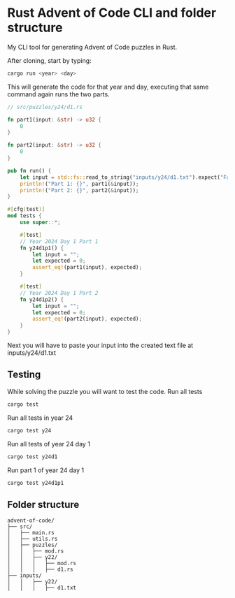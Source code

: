 # Rust Advent of Code CLI and folder structure
My CLI tool for generating Advent of Code puzzles in Rust.

After cloning, start by typing:
```sh
cargo run <year> <day>
```
This will generate the code for that year and day, executing that same command again runs the two parts.
```rs
// src/puzzles/y24/d1.rs

fn part1(input: &str) -> u32 {
    0
}

fn part2(input: &str) -> u32 {
    0
}

pub fn run() {
    let input = std::fs::read_to_string("inputs/y24/d1.txt").expect("Failed to read input file");
    println!("Part 1: {}", part1(&input));
    println!("Part 2: {}", part2(&input));
}

#[cfg(test)]
mod tests {
    use super::*;

    #[test]
    // Year 2024 Day 1 Part 1
    fn y24d1p1() {
        let input = "";
        let expected = 0;
        assert_eq!(part1(input), expected);
    }

    #[test]
    // Year 2024 Day 1 Part 2
    fn y24d1p2() {
        let input = "";
        let expected = 0;
        assert_eq!(part2(input), expected);
    }
}
```
Next you will have to paste your input into the created text file at inputs/y24/d1.txt

## Testing
While solving the puzzle you will want to test the code.
Run all tests
```sh
cargo test
```
Run all tests in year 24
```sh
cargo test y24
```
Run all tests of year 24 day 1
```sh
cargo test y24d1
```
Run part 1 of year 24 day 1
```sh
cargo test y24d1p1
```

## Folder structure
```
advent-of-code/
├── src/
│   ├── main.rs
│   ├── utils.rs
│   ├── puzzles/
│   │   ├── mod.rs
│   │   ├── y22/
│   │   │   ├── mod.rs
│   │   │   ├── d1.rs
├── inputs/
│   │   ├── y22/
│   │   │   ├── d1.txt
```
